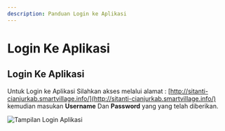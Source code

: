 ```yaml
---
description: Panduan Login ke Aplikasi
---
```


# Login Ke Aplikasi

## Login Ke Aplikasi

Untuk Login ke Aplikasi Silahkan akses melalui alamat : [http://sitanti-cianjurkab.smartvillage.info/](http://sitanti-cianjurkab.smartvillage.info/)   
kemudian masukan **Username** Dan **Password** yang yang telah  diberikan.

![Tampilan Login Aplikasi](.gitbook/assets/screen-shot-2021-07-24-at-10.01.24.png)



